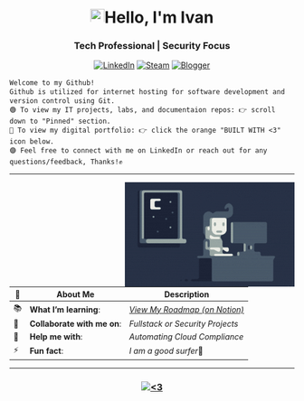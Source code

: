 <h1 align="center"> <img src="https://media.giphy.com/media/hvRJCLFzcasrR4ia7z/giphy.gif" height ="25px" width="25px">Hello, I'm Ivan  </h1>

<h3 align="center">  Tech Professional | Security Focus </h3> 

<p align="center"> 
<a href="https://www.linkedin.com/in/ivanvlad/"><img alt="LinkedIn" src="https://img.shields.io/badge/LinkedIn-0077B5?style=for-the-badge&logo=linkedin&logoColor=white/"></a>
<a href="https://steamcommunity.com/id/IceCreamCookies/"><img alt="Steam" src="https://img.shields.io/badge/Steam-000000?style=for-the-badge&logo=steam&logoColor=white"></a>
<a href="https://medium.com/@IvanVladS"><img alt="Blogger" src="https://img.shields.io/badge/Blogger-FF5722?style=for-the-badge&logo=blogger&logoColor=white"></a>


<pre><code>Welcome to my Github! 
Github is utilized for internet hosting for software development and version control using Git. 
🟢 To view my IT projects, labs, and documentaion repos: 👉 scroll down to "Pinned" section.
🔵 To view my digital portfolio: 👉 click the orange "BUILT WITH <3" icon below.
🟣 Feel free to connect with me on LinkedIn or reach out for any questions/feedback, Thanks!✊
</code></pre>
---------------------------------------------------------------------------------------------------------------------------------------------------------------------------------

<img alt="Night Coding" src="https://raw.githubusercontent.com/AVS1508/AVS1508/master/assets/Night-Coding.gif" align="right"/>


| 🔭 | About Me | Description  |
| --------|-----------| ----------- |
| 📚 | **What I’m learning**: | [*View My Roadmap (on Notion)*](https://sky-packet-f2e.notion.site/21095d5adc1a4a77916c1a849420bf71?v=e5304eb3aefa421b97b8c4f8b640d4eb) |
| 👯 | **Collaborate with me on**: | *Fullstack or Security Projects* |
| 🤔 | **Help me with**: | *Automating Cloud Compliance* |
| ⚡   | **Fun fact**: | *I am a good surfer*🌊 |

---------------------------------------------------------------------------------------------------------------------------------------------------------------------------------

<h3 align="center"> 
<a href="https://ivanvlademirs.github.io/Digital_Career_Portfolio/"><img alt="<3" src="http://ForTheBadge.com/images/badges/built-with-love.svg ">
</h3>

